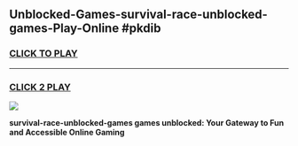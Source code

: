 
## Unblocked-Games-survival-race-unblocked-games-Play-Online #pkdib
<h3>
<a href="https://news.freeplayer.one?title=survival-race-unblocked-games&ref=3">CLICK TO PLAY</a></h3>
<hr>

<h3>
<a href="https://news.freeplayer.one?title=survival-race-unblocked-games&ref=3">CLICK 2 PLAY</a>
  
</h3>

<a href="https://news.freeplayer.one?title=survival-race-unblocked-games&ref=3"><img src="https://clearcache.store/games.png"></a>


**survival-race-unblocked-games games unblocked: Your Gateway to Fun and Accessible Online Gaming**
